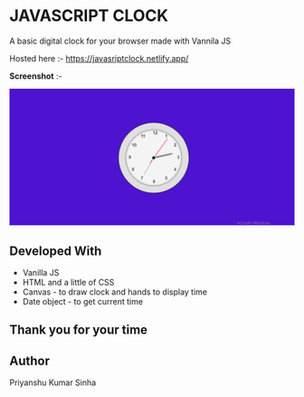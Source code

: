 # JAVASCRIPT CLOCK
A basic digital clock for your browser made with Vannila JS

Hosted here :- https://javasriptclock.netlify.app/

**Screenshot** :-

<img src ="https://github.com/PriyanshuKumarSinha/javascript_clock/blob/main/project_screenshot_desktop.png"></img>

## Developed With
- Vanilla JS 
- HTML and a little of CSS
- Canvas - to draw clock and hands to display time
- Date object - to get current time

## Thank you for your time 
## Author 
Priyanshu Kumar Sinha
